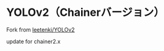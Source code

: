 # YOLOv2（Chainerバージョン）

Fork from [leetenki/YOLOv2](https://github.com/leetenki/YOLOv2)

update for chainer2.x
